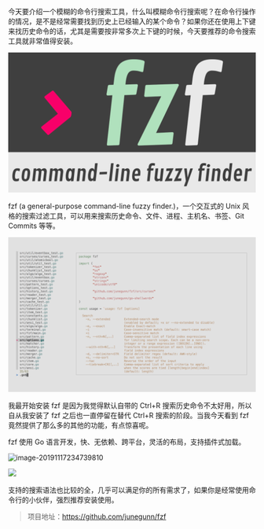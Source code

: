 今天要介绍一个模糊的命令行搜索工具，什么叫模糊命令行搜索呢？在命令行操作的情况，是不是经常需要找到历史上已经输入的某个命令？如果你还在使用上下键来找历史命令的话，尤其是需要按非常多次上下键的时候，今天要推荐的命令搜索工具就非常值得安装。

![](https://raw.githubusercontent.com/junegunn/i/master/fzf.png)

fzf (a general-purpose command-line fuzzy finder.)，一个交互式的 Unix 风格的搜索过滤工具，可以用来搜索历史命令、文件、进程、主机名、书签、Git Commits 等等。

![](https://raw.githubusercontent.com/junegunn/i/master/fzf-preview.png)

我最开始安装 fzf 是因为我觉得默认自带的 Ctrl+R 搜索历史命令不太好用，所以自从我安装了 fzf 之后也一直停留在替代 Ctrl+R 搜索的阶段。当我今天看到 fzf 竟然提供了那么多的其他的功能，有点惊喜呢。

fzf 使用 Go 语言开发，快、无依赖、跨平台，灵活的布局，支持插件式加载。

![image-20191117234739810](https://7465-test-3c9b5e-1258459492.tcb.qcloud.la/GitHub%E7%B2%BE%E9%80%89/fzf.03.png)

![](https://7465-test-3c9b5e-1258459492.tcb.qcloud.la/GitHub%E7%B2%BE%E9%80%89//fzf.04.png)

支持的搜索语法也比较的全，几乎可以满足你的所有需求了，如果你是经常使用命令行的小伙伴，强烈推荐安装使用。

> 项目地址：https://github.com/junegunn/fzf